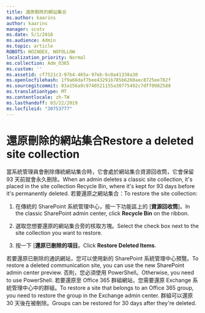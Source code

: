 ```yaml
---
title: 還原刪除的網站集合
ms.author: kaarins
author: kaarins
manager: scotv
ms.date: 5/1/2018
ms.audience: Admin
ms.topic: article
ROBOTS: NOINDEX, NOFOLLOW
localization_priority: Normal
ms.collection: Adm_O365
ms.custom: ''
ms.assetid: cf7521c3-97b4-465a-97eb-6c0a41338a30
ms.openlocfilehash: 1f9a66daf7bee43291b785b6260aec8725ee782f
ms.sourcegitcommit: 03a156a9c9740521155a30775492c7dff0982588
ms.translationtype: MT
ms.contentlocale: zh-TW
ms.lasthandoff: 03/22/2019
ms.locfileid: "30753777"
---
```

# <a name="restore-a-deleted-site-collection"></a><span data-ttu-id="d50d2-102">還原刪除的網站集合</span><span class="sxs-lookup"><span data-stu-id="d50d2-102">Restore a deleted site collection</span></span>

<span data-ttu-id="d50d2-103">當系統管理員會刪除傳統網站集合時，它會處於網站集合資源回收筒，它會保留 93 天前就會永久刪除。</span><span class="sxs-lookup"><span data-stu-id="d50d2-103">When an admin deletes a classic site collection, it's placed in the site collection Recycle Bin, where it's kept for 93 days before it's permanently deleted.</span></span> <span data-ttu-id="d50d2-104">若要還原之網站集合：</span><span class="sxs-lookup"><span data-stu-id="d50d2-104">To restore the site collection:</span></span>
  
1. <span data-ttu-id="d50d2-105">在傳統的 SharePoint 系統管理中心，按一下功能區上的 [**資源回收筒**]。</span><span class="sxs-lookup"><span data-stu-id="d50d2-105">In the classic SharePoint admin center, click **Recycle Bin** on the ribbon.</span></span> 
    
2. <span data-ttu-id="d50d2-106">選取您想要還原的網站集合旁的核取方塊。</span><span class="sxs-lookup"><span data-stu-id="d50d2-106">Select the check box next to the site collection you want to restore.</span></span>
    
3. <span data-ttu-id="d50d2-107">按一下 [**還原已刪除的項目**。</span><span class="sxs-lookup"><span data-stu-id="d50d2-107">Click **Restore Deleted Items**.</span></span>
    
<span data-ttu-id="d50d2-108">若要還原已刪除的通訊網站，您可以使用新的 SharePoint 系統管理中心預覽。</span><span class="sxs-lookup"><span data-stu-id="d50d2-108">To restore a deleted communication site, you can use the new SharePoint admin center preview.</span></span> <span data-ttu-id="d50d2-109">否則，您必須使用 PowerShell。</span><span class="sxs-lookup"><span data-stu-id="d50d2-109">Otherwise, you need to use PowerShell.</span></span> <span data-ttu-id="d50d2-110">若要還原至 Office 365 群組網站，您需要還原 Exchange 系統管理中心中的群組。</span><span class="sxs-lookup"><span data-stu-id="d50d2-110">To restore a site that belongs to an Office 365 group, you need to restore the group in the Exchange admin center.</span></span> <span data-ttu-id="d50d2-111">群組可以還原 30 天後在被刪除。</span><span class="sxs-lookup"><span data-stu-id="d50d2-111">Groups can be restored for 30 days after they're deleted.</span></span>
  

